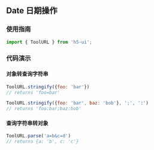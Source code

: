 ## Date 日期操作

### 使用指南

``` javascript
import { ToolURL } from 'h5-ui';
```

### 代码演示

#### 对象转查询字符串

```javascript
ToolURL.stringify({foo: 'bar'})
// returns 'foo=bar'

ToolURL.stringify({foo: 'bar', baz: 'bob'}, ';', ':')
// returns 'foo:bar;baz:bob'
```

#### 查询字符串转对象

```javascript
ToolURL.parse('a=b&c=d')
// returns {a: 'b', c: 'c'}
```
